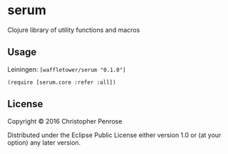 # serum

Clojure library of utility functions and macros

## Usage

Leiningen:
`[waffletower/serum "0.1.0"]`

`(require [serum.core :refer :all])`

## License

Copyright © 2016 Christopher Penrose

Distributed under the Eclipse Public License either version 1.0 or (at
your option) any later version.
